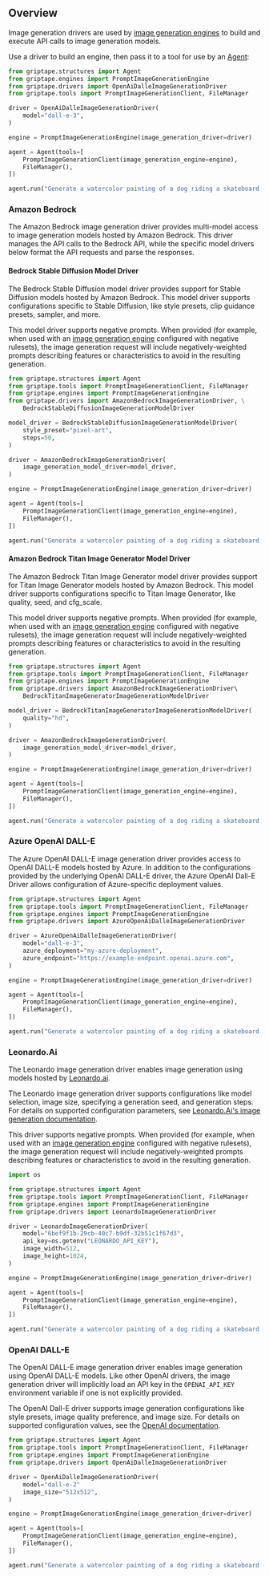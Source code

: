 ## Overview

Image generation drivers are used by [image generation engines](../data/image-generation-engines.md) to build and execute API calls to image generation models.

Use a driver to build an engine, then pass it to a tool for use by an [Agent](../structures/agents.md):

```python
from griptape.structures import Agent
from griptape.engines import PromptImageGenerationEngine
from griptape.drivers import OpenAiDalleImageGenerationDriver
from griptape.tools import PromptImageGenerationClient, FileManager

driver = OpenAiDalleImageGenerationDriver(
    model="dall-e-3",
)

engine = PromptImageGenerationEngine(image_generation_driver=driver)

agent = Agent(tools=[
    PromptImageGenerationClient(image_generation_engine=engine),
    FileManager(),
])

agent.run("Generate a watercolor painting of a dog riding a skateboard. Save the image as rad-dog.png.")
```

### Amazon Bedrock

The Amazon Bedrock image generation driver provides multi-model access to image generation models hosted by Amazon Bedrock. This driver manages the API calls to the Bedrock API, while the specific model drivers below format the API requests and parse the responses.

#### Bedrock Stable Diffusion Model Driver

The Bedrock Stable Diffusion model driver provides support for Stable Diffusion models hosted by Amazon Bedrock. This model driver supports configurations specific to Stable Diffusion, like style presets, clip guidance presets, sampler, and more.

This model driver supports negative prompts. When provided (for example, when used with an [image generation engine](../data/image-generation-engines.md) configured with negative rulesets), the image generation request will include negatively-weighted prompts describing features or characteristics to avoid in the resulting generation.

```python
from griptape.structures import Agent
from griptape.tools import PromptImageGenerationClient, FileManager
from griptape.engines import PromptImageGenerationEngine
from griptape.drivers import AmazonBedrockImageGenerationDriver, \
    BedrockStableDiffusionImageGenerationModelDriver

model_driver = BedrockStableDiffusionImageGenerationModelDriver(
    style_preset="pixel-art",
    steps=50,
)

driver = AmazonBedrockImageGenerationDriver(
    image_generation_model_driver=model_driver,
)

engine = PromptImageGenerationEngine(image_generation_driver=driver)

agent = Agent(tools=[
    PromptImageGenerationClient(image_generation_engine=engine),
    FileManager(),
])

agent.run("Generate a watercolor painting of a dog riding a skateboard. Save the image as rad-dog.png.")
```

#### Amazon Bedrock Titan Image Generator Model Driver

The Amazon Bedrock Titan Image Generator model driver provides support for Titan Image Generator models hosted by Amazon Bedrock. This model driver supports configurations specific to Titan Image Generator, like quality, seed, and cfg_scale.

This model driver supports negative prompts. When provided (for example, when used with an [image generation engine](../data/image-generation-engines.md) configured with negative rulesets), the image generation request will include negatively-weighted prompts describing features or characteristics to avoid in the resulting generation.

```python
from griptape.structures import Agent
from griptape.tools import PromptImageGenerationClient, FileManager
from griptape.engines import PromptImageGenerationEngine
from griptape.drivers import AmazonBedrockImageGenerationDriver\ 
    BedrockTitanImageGeneratorImageGenerationModelDriver

model_driver = BedrockTitanImageGeneratorImageGenerationModelDriver(
    quality="hd",
)

driver = AmazonBedrockImageGenerationDriver(
    image_generation_model_driver=model_driver,
)

engine = PromptImageGenerationEngine(image_generation_driver=driver)

agent = Agent(tools=[
    PromptImageGenerationClient(image_generation_engine=engine),
    FileManager(),
])

agent.run("Generate a watercolor painting of a dog riding a skateboard. Save the image as rad-dog.png.")
```

### Azure OpenAI DALL-E

The Azure OpenAI DALL-E image generation driver provides access to OpenAI DALL-E models hosted by Azure. In addition to the configurations provided by the underlying OpenAI DALL-E driver, the Azure OpenAI Dall-E Driver allows configuration of Azure-specific deployment values.

```python
from griptape.structures import Agent
from griptape.tools import PromptImageGenerationClient, FileManager
from griptape.engines import PromptImageGenerationEngine
from griptape.drivers import AzureOpenAiDalleImageGenerationDriver

driver = AzureOpenAiDalleImageGenerationDriver(
    model="dall-e-3",
    azure_deployment="my-azure-deployment",
    azure_endpoint="https://example-endpoint.openai.azure.com",
)

engine = PromptImageGenerationEngine(image_generation_driver=driver)

agent = Agent(tools=[
    PromptImageGenerationClient(image_generation_engine=engine),
    FileManager(),
])

agent.run("Generate a watercolor painting of a dog riding a skateboard. Save the image as rad-dog.png.")
```

### Leonardo.Ai

The Leonardo image generation driver enables image generation using models hosted by [Leonardo.ai](https://leonardo.ai/).

The Leonardo image generation driver supports configurations like model selection, image size, specifying a generation seed, and generation steps. For details on supported configuration parameters, see [Leonardo.Ai's image generation documentation](https://docs.leonardo.ai/reference/creategeneration).

This driver supports negative prompts. When provided (for example, when used with an [image generation engine](../data/image-generation-engines.md) configured with negative rulesets), the image generation request will include negatively-weighted prompts describing features or characteristics to avoid in the resulting generation.

```python
import os

from griptape.structures import Agent
from griptape.tools import PromptImageGenerationClient, FileManager
from griptape.engines import PromptImageGenerationEngine
from griptape.drivers import LeonardoImageGenerationDriver

driver = LeonardoImageGenerationDriver(
    model="6bef9f1b-29cb-40c7-b9df-32b51c1f67d3",
    api_key=os.getenv("LEONARDO_API_KEY"),
    image_width=512,
    image_height=1024,
)

engine = PromptImageGenerationEngine(image_generation_driver=driver)

agent = Agent(tools=[
    PromptImageGenerationClient(image_generation_engine=engine),
    FileManager(),
])

agent.run("Generate a watercolor painting of a dog riding a skateboard. Save the image as rad-dog.png.")
```

### OpenAI DALL-E

The OpenAI DALL-E image generation driver enables image generation using OpenAI DALL-E models. Like other OpenAI drivers, the image generation driver will implicitly load an API key in the `OPENAI_API_KEY` environment variable if one is not explicitly provided.

The OpenAI Dall-E driver supports image generation configurations like style presets, image quality preference, and image size. For details on supported configuration values, see the [OpenAI documentation](https://platform.openai.com/docs/guides/images/introduction).

```python
from griptape.structures import Agent
from griptape.tools import PromptImageGenerationClient, FileManager
from griptape.engines import PromptImageGenerationEngine
from griptape.drivers import OpenAiDalleImageGenerationDriver

driver = OpenAiDalleImageGenerationDriver(
    model="dall-e-2"
    image_size="512x512",
)

engine = PromptImageGenerationEngine(image_generation_driver=driver)

agent = Agent(tools=[
    PromptImageGenerationClient(image_generation_engine=engine),
    FileManager(),
])

agent.run("Generate a watercolor painting of a dog riding a skateboard. Save the image as rad-dog.png.")
```
